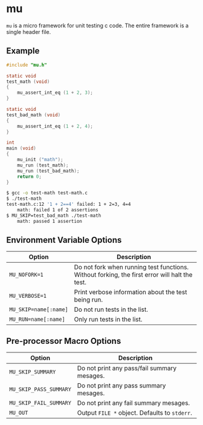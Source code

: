 # mu

`mu` is a micro framework for unit testing c code. The entire framework is a single header file.

## Example

```c
#include "mu.h"

static void
test_math (void)
{
	mu_assert_int_eq (1 + 2, 3);
}

static void
test_bad_math (void)
{
	mu_assert_int_eq (1 + 2, 4);
}

int
main (void)
{
	mu_init ("math");
	mu_run (test_math);
	mu_run (test_bad_math);
	return 0;
}
```

```bash
$ gcc -o test-math test-math.c
$ ./test-math
test-math.c:12 '1 + 2==4' failed: 1 + 2=3, 4=4
    math: failed 1 of 2 assertions
$ MU_SKIP=test_bad_math ./test-math
    math: passed 1 assertion
```

## Environment Variable Options

| Option | Description |
| --- | --- |
| `MU_NOFORK=1` | Do not fork when running test functions. Without forking, the first error will halt the test. |
| `MU_VERBOSE=1` | Print verbose information about the test being run. |
| `MU_SKIP=name[:name]` | Do not run tests in the list. |
| `MU_RUN=name[:name]` | Only run tests in the list. |

## Pre-processor Macro Options

| Option | Description |
| --- | --- |
| `MU_SKIP_SUMMARY` | Do not print any pass/fail summary mesages. |
| `MU_SKIP_PASS_SUMMARY` | Do not print any pass summary mesages. |
| `MU_SKIP_FAIL_SUMMARY` | Do not print any fail summary mesages. |
| `MU_OUT` | Output `FILE *` object. Defaults to `stderr`. |

